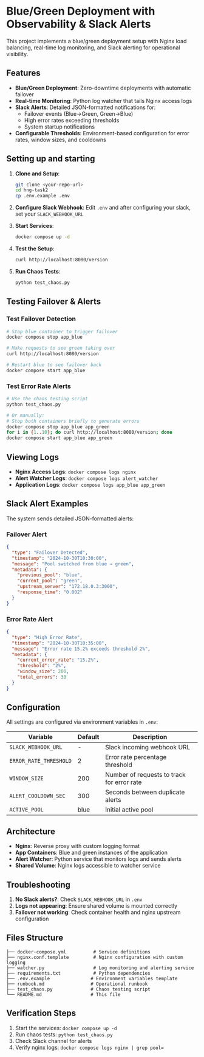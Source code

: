 # Blue/Green Deployment with Observability & Slack Alerts

This project implements a blue/green deployment setup with Nginx load balancing, real-time log monitoring, and Slack alerting for operational visibility.

## Features

- **Blue/Green Deployment**: Zero-downtime deployments with automatic failover
- **Real-time Monitoring**: Python log watcher that tails Nginx access logs
- **Slack Alerts**: Detailed JSON-formatted notifications for:
  - Failover events (Blue→Green, Green→Blue)
  - High error rates exceeding thresholds
  - System startup notifications
- **Configurable Thresholds**: Environment-based configuration for error rates, window sizes, and cooldowns

## Setting up and starting

1. **Clone and Setup**:
   ```bash
   git clone <your-repo-url>
   cd hng-task2
   cp .env.example .env
   ```

2. **Configure Slack Webhook**:
   Edit `.env` and after configuring your slack, set your `SLACK_WEBHOOK_URL`

3. **Start Services**:
   ```bash
   docker compose up -d
   ```

4. **Test the Setup**:
   ```bash
   curl http://localhost:8080/version
   ```

5. **Run Chaos Tests**:
   ```bash
   python test_chaos.py
   ```

## Testing Failover & Alerts

### Test Failover Detection
```bash
# Stop blue container to trigger failover
docker compose stop app_blue

# Make requests to see green taking over
curl http://localhost:8080/version

# Restart blue to see failover back
docker compose start app_blue
```

### Test Error Rate Alerts
```bash
# Use the chaos testing script
python test_chaos.py

# Or manually:
# Stop both containers briefly to generate errors
docker compose stop app_blue app_green
for i in {1..10}; do curl http://localhost:8080/version; done
docker compose start app_blue app_green
```

## Viewing Logs

- **Nginx Access Logs**: `docker compose logs nginx`
- **Alert Watcher Logs**: `docker compose logs alert_watcher`
- **Application Logs**: `docker compose logs app_blue app_green`

## Slack Alert Examples

The system sends detailed JSON-formatted alerts:

### Failover Alert
```json
{
  "type": "Failover Detected",
  "timestamp": "2024-10-30T10:30:00",
  "message": "Pool switched from blue → green",
  "metadata": {
    "previous_pool": "blue",
    "current_pool": "green",
    "upstream_server": "172.18.0.3:3000",
    "response_time": "0.002"
  }
}
```

### Error Rate Alert
```json
{
  "type": "High Error Rate",
  "timestamp": "2024-10-30T10:35:00",
  "message": "Error rate 15.2% exceeds threshold 2%",
  "metadata": {
    "current_error_rate": "15.2%",
    "threshold": "2%",
    "window_size": 200,
    "total_errors": 30
  }
}
```

## Configuration

All settings are configured via environment variables in `.env`:

| Variable | Default | Description |
|----------|---------|-------------|
| `SLACK_WEBHOOK_URL` | - | Slack incoming webhook URL |
| `ERROR_RATE_THRESHOLD` | 2 | Error rate percentage threshold |
| `WINDOW_SIZE` | 200 | Number of requests to track for error rate |
| `ALERT_COOLDOWN_SEC` | 300 | Seconds between duplicate alerts |
| `ACTIVE_POOL` | blue | Initial active pool |

## Architecture

- **Nginx**: Reverse proxy with custom logging format
- **App Containers**: Blue and green instances of the application
- **Alert Watcher**: Python service that monitors logs and sends alerts
- **Shared Volume**: Nginx logs accessible to watcher service

## Troubleshooting

1. **No Slack alerts?**: Check `SLACK_WEBHOOK_URL` in `.env`
2. **Logs not appearing**: Ensure shared volume is mounted correctly
3. **Failover not working**: Check container health and nginx upstream configuration

## Files Structure

```
├── docker-compose.yml          # Service definitions
├── nginx.conf.template         # Nginx configuration with custom logging
├── watcher.py                  # Log monitoring and alerting service
├── requirements.txt            # Python dependencies
├── .env.example               # Environment variables template
├── runbook.md                 # Operational runbook
├── test_chaos.py              # Chaos testing script
└── README.md                  # This file
```

## Verification Steps

1. Start the services: `docker compose up -d`
2. Run chaos tests: `python test_chaos.py`
3. Check Slack channel for alerts
4. Verify nginx logs: `docker compose logs nginx | grep pool=`
